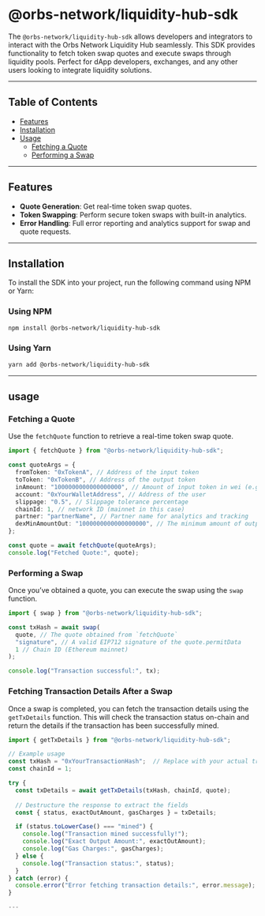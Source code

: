 # @orbs-network/liquidity-hub-sdk

The `@orbs-network/liquidity-hub-sdk` allows developers and integrators to interact with the Orbs Network Liquidity Hub seamlessly. This SDK provides functionality to fetch token swap quotes and execute swaps through liquidity pools. Perfect for dApp developers, exchanges, and any other users looking to integrate liquidity solutions.

---

## Table of Contents

- [Features](#features)
- [Installation](#installation)
- [Usage](#usage)
  - [Fetching a Quote](#fetching-a-quote)
  - [Performing a Swap](#performing-a-swap)

---

## Features

- **Quote Generation**: Get real-time token swap quotes.
- **Token Swapping**: Perform secure token swaps with built-in analytics.
- **Error Handling**: Full error reporting and analytics support for swap and quote requests.

---

## Installation

To install the SDK into your project, run the following command using NPM or Yarn:

### Using NPM

```bash
npm install @orbs-network/liquidity-hub-sdk
```

### Using Yarn

```bash
yarn add @orbs-network/liquidity-hub-sdk
```

---

## usage

### Fetching a Quote 

Use the `fetchQuote` function to retrieve a real-time token swap quote.

```typescript
import { fetchQuote } from "@orbs-network/liquidity-hub-sdk";

const quoteArgs = {
  fromToken: "0xTokenA", // Address of the input token
  toToken: "0xTokenB", // Address of the output token
  inAmount: "1000000000000000000", // Amount of input token in wei (e.g., 1 token)
  account: "0xYourWalletAddress", // Address of the user
  slippage: "0.5", // Slippage tolerance percentage
  chainId: 1, // network ID (mainnet in this case)
  partner: "partnerName", // Partner name for analytics and tracking
  dexMinAmountOut: "1000000000000000000", // The minimum amount of output token that the dex router can guarantee
};

const quote = await fetchQuote(quoteArgs);
console.log("Fetched Quote:", quote);
```


### Performing a Swap

Once you’ve obtained a quote, you can execute the swap using the `swap` function.

```typescript
import { swap } from "@orbs-network/liquidity-hub-sdk";

const txHash = await swap(
  quote, // The quote obtained from `fetchQuote`
  "signature", // A valid EIP712 signature of the quote.permitData 
  1 // Chain ID (Ethereum mainnet)
);

console.log("Transaction successful:", tx);
```



### Fetching Transaction Details After a Swap

Once a swap is completed, you can fetch the transaction details using the `getTxDetails` function. This will check the transaction status on-chain and return the details if the transaction has been successfully mined.

```typescript
import { getTxDetails } from "@orbs-network/liquidity-hub-sdk";

// Example usage
const txHash = "0xYourTransactionHash";  // Replace with your actual transaction hash
const chainId = 1;  

try {
  const txDetails = await getTxDetails(txHash, chainId, quote);
  
  // Destructure the response to extract the fields
  const { status, exactOutAmount, gasCharges } = txDetails;

  if (status.toLowerCase() === "mined") {
    console.log("Transaction mined successfully!");
    console.log("Exact Output Amount:", exactOutAmount);
    console.log("Gas Charges:", gasCharges);
  } else {
    console.log("Transaction status:", status);
  }
} catch (error) {
  console.error("Error fetching transaction details:", error.message);
}

---